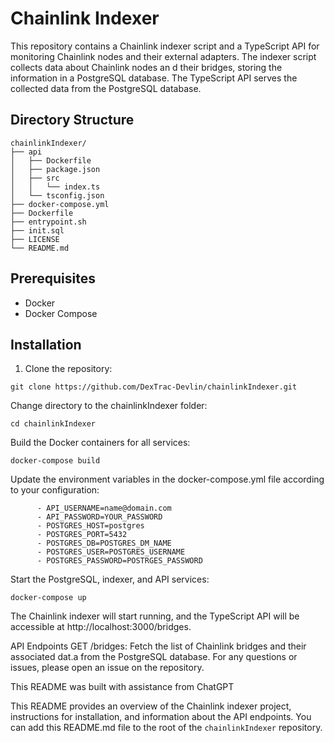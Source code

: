 # Chainlink Indexer

This repository contains a Chainlink indexer script and a TypeScript API for monitoring Chainlink nodes and their external adapters. The indexer script collects data about Chainlink nodes an
d their bridges, storing the information in a PostgreSQL database. The TypeScript API serves the collected data from the PostgreSQL database.

## Directory Structure

```
chainlinkIndexer/
├── api
│   ├── Dockerfile
│   ├── package.json
│   ├── src
│   │   └── index.ts
│   └── tsconfig.json
├── docker-compose.yml
├── Dockerfile
├── entrypoint.sh
├── init.sql
├── LICENSE
└── README.md

```

## Prerequisites

- Docker
- Docker Compose

## Installation

1. Clone the repository:


`git clone https://github.com/DexTrac-Devlin/chainlinkIndexer.git`


Change directory to the chainlinkIndexer folder:

`cd chainlinkIndexer`


Build the Docker containers for all services:

`docker-compose build`

Update the environment variables in the docker-compose.yml file according to your configuration:
```
      - API_USERNAME=name@domain.com
      - API_PASSWORD=YOUR_PASSWORD
      - POSTGRES_HOST=postgres
      - POSTGRES_PORT=5432
      - POSTGRES_DB=POSTGRES_DM_NAME
      - POSTGRES_USER=POSTGRES_USERNAME
      - POSTGRES_PASSWORD=POSTRGES_PASSWORD
```

Start the PostgreSQL, indexer, and API services:

`docker-compose up`

The Chainlink indexer will start running, and the TypeScript API will be accessible at http://localhost:3000/bridges.

API Endpoints
GET /bridges: Fetch the list of Chainlink bridges and their associated dat.a from the PostgreSQL database.
For any questions or issues, please open an issue on the repository.


This README was built with assistance from ChatGPT


This README provides an overview of the Chainlink indexer project, instructions for installation, and information about the API endpoints. You can add this README.md file to the root of the 
`chainlinkIndexer` repository.
